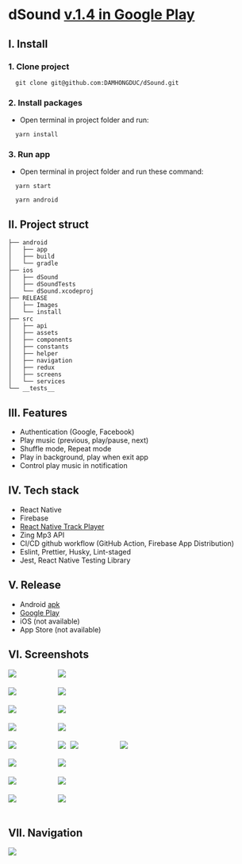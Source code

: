 # dSound [v.1.4 in Google Play](https://play.google.com/store/apps/details?id=com.dsound)

## I. Install
### 1. Clone project
```
  git clone git@github.com:DAMHONGDUC/dSound.git
```
### 2. Install packages
- Open terminal in project folder and run:
```
  yarn install
```

### 3. Run app
- Open terminal in project folder and run these command:
```
  yarn start
```
```
  yarn android
```
## II. Project struct

```
├── android
│   ├── app
│   ├── build
│   └── gradle
├── ios
│   ├── dSound
│   ├── dSoundTests
│   └── dSound.xcodeproj
├── RELEASE
│   ├── Images
│   └── install
├── src
│   ├── api
│   ├── assets
│   ├── components
│   ├── constants
│   ├── helper
│   ├── navigation
│   ├── redux
│   ├── screens
│   └── services
└── __tests__
```

## III. Features
- Authentication (Google, Facebook)
- Play music (previous, play/pause, next)
- Shuffle mode, Repeat mode
- Play in background, play when exit app
- Control play music in notification

## IV. Tech stack
- React Native
- Firebase
- [React Native Track Player](https://react-native-track-player.js.org/)
- Zing Mp3 API
- CI/CD github workflow (GitHub Action, Firebase App Distribution)
- Eslint, Prettier, Husky, Lint-staged
- Jest, React Native Testing Library

## V. Release
- Android [apk](RELEASE/install/app-release.apk)
- [Google Play](https://play.google.com/store/apps/details?id=com.dsound)
- iOS (not available)
- App Store (not available)

## VI. Screenshots

<kbd>
  <img src="RELEASE/Images/1.jpg">
   &nbsp;&nbsp;&nbsp;&nbsp;&nbsp;&nbsp;&nbsp;&nbsp;
  <img src="RELEASE/Images/2.jpg">
</kbd>
<br/>
<br/> 
       
<kbd>
  <img src="RELEASE/Images/3.jpg">
   &nbsp;&nbsp;&nbsp;&nbsp;&nbsp;&nbsp;&nbsp;&nbsp;
  <img src="RELEASE/Images/4.jpg">
</kbd>
<br/>
<br/> 

<kbd>
  <img src="RELEASE/Images/5.jpg">
   &nbsp;&nbsp;&nbsp;&nbsp;&nbsp;&nbsp;&nbsp;&nbsp;
  <img src="RELEASE/Images/6.jpg">
</kbd>
<br/>
<br/> 

<kbd>
  <img src="RELEASE/Images/7.jpg">
   &nbsp;&nbsp;&nbsp;&nbsp;&nbsp;&nbsp;&nbsp;&nbsp;
  <img src="RELEASE/Images/8.jpg">
</kbd>
<br/>
<br/> 


<kbd>
   <img src="RELEASE/Images/9.jpg"/>
   &nbsp;&nbsp;&nbsp;&nbsp;&nbsp;&nbsp;&nbsp;&nbsp;
   <img src="RELEASE/Images/10.jpg"/>
</kbd>

<kbd>
  <img src="RELEASE/Images/11.jpg">
   &nbsp;&nbsp;&nbsp;&nbsp;&nbsp;&nbsp;&nbsp;&nbsp;
  <img src="RELEASE/Images/18.jpg">
</kbd>
<br/>
<br/> 

<kbd>
  <img src="RELEASE/Images/12.jpg">
   &nbsp;&nbsp;&nbsp;&nbsp;&nbsp;&nbsp;&nbsp;&nbsp;
  <img src="RELEASE/Images/13.jpg">
</kbd>
<br/>
<br/> 

<kbd>
  <img src="RELEASE/Images/14.jpg">
   &nbsp;&nbsp;&nbsp;&nbsp;&nbsp;&nbsp;&nbsp;&nbsp;
  <img src="RELEASE/Images/15.jpg">
</kbd>
<br/>
<br/> 

<kbd>
  <img src="RELEASE/Images/16.jpg">
   &nbsp;&nbsp;&nbsp;&nbsp;&nbsp;&nbsp;&nbsp;&nbsp;
  <img src="RELEASE/Images/17.jpg">
</kbd>
<br/>
<br/> 

## VII. Navigation
<img src="RELEASE/dSound_nav.png">

